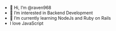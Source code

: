 - 👋 Hi, I’m @raven968
- 👀 I’m interested in Backend Development
- 🌱 I’m currently learning NodeJs and Ruby on Rails
- I love JavaScript


